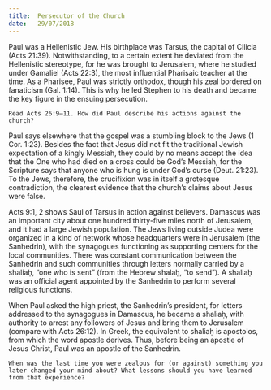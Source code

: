```yaml
---
title:  Persecutor of the Church
date:   29/07/2018
---
```


Paul was a Hellenistic Jew. His birthplace was Tarsus, the capital of Cilicia (Acts 21:39). Notwithstanding, to a certain extent he deviated from the Hellenistic stereotype, for he was brought to Jerusalem, where he studied under Gamaliel (Acts 22:3), the most influential Pharisaic teacher at the time. As a Pharisee, Paul was strictly orthodox, though his zeal bordered on fanaticism (Gal. 1:14). This is why he led Stephen to his death and became the key figure in the ensuing persecution.

`Read Acts 26:9–11. How did Paul describe his actions against the church?`

Paul says elsewhere that the gospel was a stumbling block to the Jews (1 Cor. 1:23). Besides the fact that Jesus did not fit the traditional Jewish expectation of a kingly Messiah, they could by no means accept the idea that the One who had died on a cross could be God’s Messiah, for the Scripture says that anyone who is hung is under God’s curse (Deut. 21:23). To the Jews, therefore, the crucifixion was in itself a grotesque contradiction, the clearest evidence that the church’s claims about Jesus were false.

Acts 9:1, 2 shows Saul of Tarsus in action against believers. Damascus was an important city about one hundred thirty-five miles north of Jerusalem, and it had a large Jewish population. The Jews living outside Judea were organized in a kind of network whose headquarters were in Jerusalem (the Sanhedrin), with the synagogues functioning as supporting centers for the local communities. There was constant communication between the Sanhedrin and such communities through letters normally carried by a shaliaḥ, “one who is sent” (from the Hebrew shalaḥ, “to send”). A shaliaḥ was an official agent appointed by the Sanhedrin to perform several religious functions.

When Paul asked the high priest, the Sanhedrin’s president, for letters addressed to the synagogues in Damascus, he became a shaliaḥ, with authority to arrest any followers of Jesus and bring them to Jerusalem (compare with Acts 26:12). In Greek, the equivalent to shaliaḥ is apostolos, from which the word apostle derives. Thus, before being an apostle of Jesus Christ, Paul was an apostle of the Sanhedrin.

`When was the last time you were zealous for (or against) something you later changed your mind about? What lessons should you have learned from that experience?`